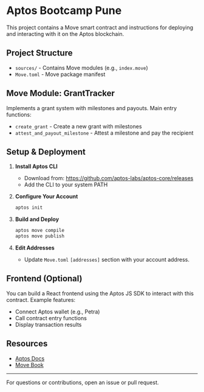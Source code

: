 # Aptos Bootcamp Pune

This project contains a Move smart contract and instructions for deploying and interacting with it on the Aptos blockchain.

## Project Structure

- `sources/` - Contains Move modules (e.g., `index.move`)
- `Move.toml` - Move package manifest

## Move Module: GrantTracker

Implements a grant system with milestones and payouts. Main entry functions:
- `create_grant` - Create a new grant with milestones
- `attest_and_payout_milestone` - Attest a milestone and pay the recipient

## Setup & Deployment

1. **Install Aptos CLI**
   - Download from: https://github.com/aptos-labs/aptos-core/releases
   - Add the CLI to your system PATH

2. **Configure Your Account**
   ```sh
   aptos init
   ```

3. **Build and Deploy**
   ```sh
   aptos move compile
   aptos move publish
   ```

4. **Edit Addresses**
   - Update `Move.toml` `[addresses]` section with your account address.

## Frontend (Optional)

You can build a React frontend using the Aptos JS SDK to interact with this contract. Example features:
- Connect Aptos wallet (e.g., Petra)
- Call contract entry functions
- Display transaction results

## Resources
- [Aptos Docs](https://aptos.dev/)
- [Move Book](https://move-language.github.io/move/)

---

For questions or contributions, open an issue or pull request.
